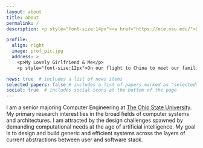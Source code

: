 ```yaml
---
layout: about
title: about
permalink: /
description: <p style="font-size:14px"><a href="https://ece.osu.edu/">Department of Electrical & Computer Engineering</a> • <a href="https://www.osu.edu/">The Ohio State University</a></p>

profile:
  align: right
  image: prof_pic.jpg
  address: >
    <p>My Lovely Girlfriend & Me</p>
    <p style="font-size:12px">On our flight to China to meet our familiy who were greatly affected by COVID-19.</p>

news: true  # includes a list of news items
selected_papers: false # includes a list of papers marked as "selected={true}"
social: true  # includes social icons at the bottom of the page
---
```

I am a senior majoring Computer Engineering at [The Ohio State University](https://www.osu.edu/). My primary research interest lies in the broad fields of computer systems and architectures. I am attracted by the design challenges spawned by demanding computational needs at the age of artificial intelligence. My goal is to design and build generic and efficient systems across the layers of current abstractions between user and software stack.